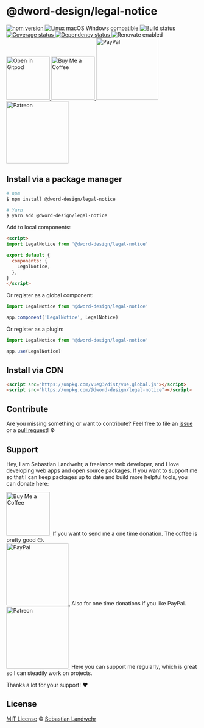 <!-- TITLE/ -->
# @dword-design/legal-notice
<!-- /TITLE -->

<!-- BADGES/ -->
<p>
  <a href="https://npmjs.org/package/@dword-design/legal-notice">
    <img
      src="https://img.shields.io/npm/v/@dword-design/legal-notice.svg"
      alt="npm version"
    >
  </a><img src="https://img.shields.io/badge/os-linux%20%7C%C2%A0macos%20%7C%C2%A0windows-blue" alt="Linux macOS Windows compatible"><a href="https://github.com/dword-design/legal-notice/actions">
    <img
      src="https://github.com/dword-design/legal-notice/workflows/build/badge.svg"
      alt="Build status"
    >
  </a><a href="https://codecov.io/gh/dword-design/legal-notice">
    <img
      src="https://codecov.io/gh/dword-design/legal-notice/branch/master/graph/badge.svg"
      alt="Coverage status"
    >
  </a><a href="https://david-dm.org/dword-design/legal-notice">
    <img src="https://img.shields.io/david/dword-design/legal-notice" alt="Dependency status">
  </a><img src="https://img.shields.io/badge/renovate-enabled-brightgreen" alt="Renovate enabled"><br/><a href="https://gitpod.io/#https://github.com/dword-design/legal-notice">
    <img
      src="https://gitpod.io/button/open-in-gitpod.svg"
      alt="Open in Gitpod"
      width="114"
    >
  </a><a href="https://www.buymeacoffee.com/dword">
    <img
      src="https://www.buymeacoffee.com/assets/img/guidelines/download-assets-sm-2.svg"
      alt="Buy Me a Coffee"
      width="114"
    >
  </a><a href="https://paypal.me/SebastianLandwehr">
    <img
      src="https://sebastianlandwehr.com/images/paypal.svg"
      alt="PayPal"
      width="163"
    >
  </a><a href="https://www.patreon.com/dworddesign">
    <img
      src="https://sebastianlandwehr.com/images/patreon.svg"
      alt="Patreon"
      width="163"
    >
  </a>
</p>
<!-- /BADGES -->

<!-- DESCRIPTION/ -->

<!-- /DESCRIPTION -->

<!-- INSTALL/ -->
## Install via a package manager

```bash
# npm
$ npm install @dword-design/legal-notice

# Yarn
$ yarn add @dword-design/legal-notice
```

Add to local components:

```html
<script>
import LegalNotice from '@dword-design/legal-notice'

export default {
  components: {
    LegalNotice,
  },
}
</script>
```

Or register as a global component:

```js
import LegalNotice from '@dword-design/legal-notice'

app.component('LegalNotice', LegalNotice)
```

Or register as a plugin:

```js
import LegalNotice from '@dword-design/legal-notice'

app.use(LegalNotice)
```

## Install via CDN

```html
<script src="https://unpkg.com/vue@3/dist/vue.global.js"></script>
<script src="https://unpkg.com/@dword-design/legal-notice"></script>
```
<!-- /INSTALL -->

<!-- LICENSE/ -->
## Contribute

Are you missing something or want to contribute? Feel free to file an [issue](https://github.com/dword-design/legal-notice/issues) or a [pull request](https://github.com/dword-design/legal-notice/pulls)! ⚙️

## Support

Hey, I am Sebastian Landwehr, a freelance web developer, and I love developing web apps and open source packages. If you want to support me so that I can keep packages up to date and build more helpful tools, you can donate here:

<p>
  <a href="https://www.buymeacoffee.com/dword">
    <img
      src="https://www.buymeacoffee.com/assets/img/guidelines/download-assets-sm-2.svg"
      alt="Buy Me a Coffee"
      width="114"
    >
  </a>&nbsp;If you want to send me a one time donation. The coffee is pretty good 😊.<br/>
  <a href="https://paypal.me/SebastianLandwehr">
    <img
      src="https://sebastianlandwehr.com/images/paypal.svg"
      alt="PayPal"
      width="163"
    >
  </a>&nbsp;Also for one time donations if you like PayPal.<br/>
  <a href="https://www.patreon.com/dworddesign">
    <img
      src="https://sebastianlandwehr.com/images/patreon.svg"
      alt="Patreon"
      width="163"
    >
  </a>&nbsp;Here you can support me regularly, which is great so I can steadily work on projects.
</p>

Thanks a lot for your support! ❤️

## License

[MIT License](https://opensource.org/license/mit/) © [Sebastian Landwehr](https://sebastianlandwehr.com)
<!-- /LICENSE -->
